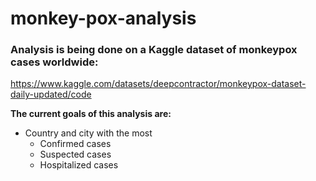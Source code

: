# monkey-pox-analysis
### Analysis is being done on a Kaggle dataset of monkeypox cases worldwide:
https://www.kaggle.com/datasets/deepcontractor/monkeypox-dataset-daily-updated/code

**The current goals of this analysis are:**
- Country and city with the most
  - Confirmed cases
  - Suspected cases
  - Hospitalized cases
